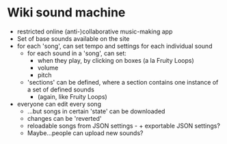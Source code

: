 # Wiki sound machine

*   restricted online (anti-)collaborative music-making app
*   Set of base sounds available on the site
*   for each 'song', can set tempo and settings for each individual sound
    -   for each sound in a 'song', can set:
        +   when they play, by clicking on boxes (a la Fruity Loops)
        +   volume
        +   pitch
    -   'sections' can be defined, where a section contains one instance of a set of defined sounds
        +   (again, like Fruity Loops)
*   everyone can edit every song
    -   ...but songs in certain 'state' can be downloaded
    -   changes can be 'reverted'
    -   reloadable songs from JSON settings - + exportable JSON settings?
    -   Maybe...people can upload new sounds?
